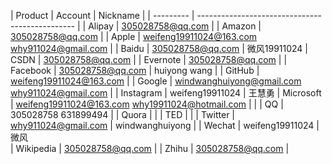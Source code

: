 | Product   | Account                                         | Nickname |
| --------- | ----------------------------------------------- |
| Alipay    | 305028758@qq.com                                |	
| Amazon    | 305028758@qq.com                                |	
| Apple     | weifeng19911024@163.com why911024@gmail.com     |
| Baidu     | 305028758@qq.com                                | 微风19911024
| CSDN      | 305028758@qq.com                                |
| Evernote  | 305028758@qq.com                                |
| Facebook  | 305028758@qq.com                                | huiyong wang |
| GitHub    | weifeng19911024@163.com                         |
| Google    | windwanghuiyong@gmail.com why911024@gmail.com   |
| Instagram | weifeng19911024                                 | 王慧勇
| Microsoft | weifeng19911024@163.com why19911024@hotmail.com |                      |
| QQ	    | 305028758 631899494                             | 
| Quora     |                                                 |
| TED       |                                                 |
| Twitter   | why911024@gmail.com                             | windwanghuiyong |
| Wechat    | weifeng19911024                                 | 微风	
| Wikipedia | 305028758@qq.com                                |
| Zhihu     | 305028758@qq.com                                |
